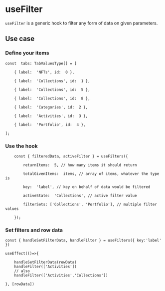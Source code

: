 # useFilter

`useFilter` is a generic hook to filter any form of data on given parameters.

## Use case

### Define your items

    const  tabs: TabValuesType[] = [

        { label:  'NFTs', id:  0 },

        { label:  'Collections', id:  1 },

        { label:  'Collections', id:  5 },

        { label:  'Collections', id:  8 },

        { label:  'Categories', id:  2 },

        { label:  'Activities', id:  3 },

        { label:  'Portfolio', id:  4 },

    ];

### Use the hook

        const { filteredData, activeFilter } = useFilters({

    	    returnItems:  5, // how many items it should return

    	    totalGivenItems:  items, // array of items, whatever the type is

    	    key:  'label', // key on behalf of data would be filtered

    	    activeState:  'Collections', // active filter value

    	    filterSets: ['Collections', 'Portfolio'], // multiple filter values

        });

### Set filters and row data

    const { handleSetFilterData, handleFilter } = useFilters({ key:'label' })

    useEffect(()=>{

        handleSetFilterData(rowData)
        handleFilter(['Activities'])
        // also
        handleFilter(['Activities','Collections'])

    }, [rowData])
